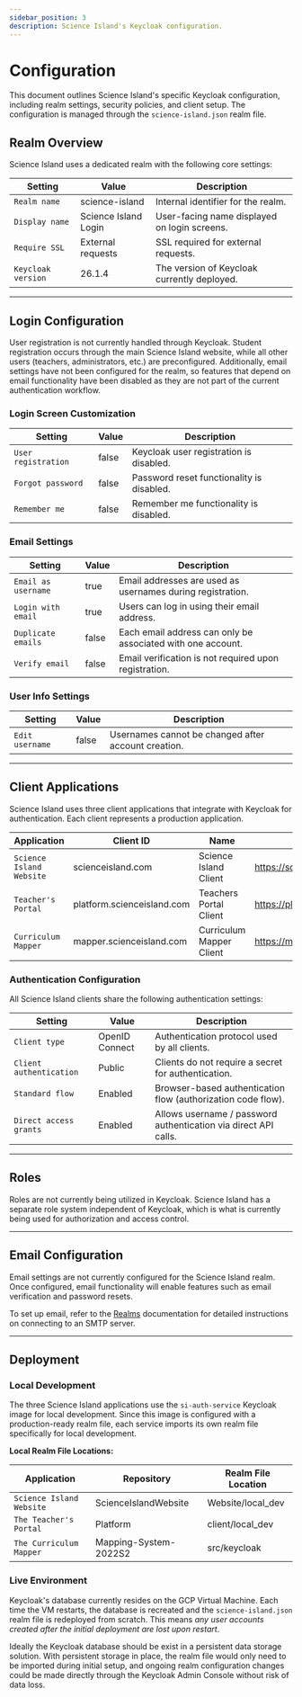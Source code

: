 ```yaml
---
sidebar_position: 3
description: Science Island's Keycloak configuration.
---
```


# Configuration

This document outlines Science Island's specific Keycloak configuration, including realm settings, security policies, and client setup. The configuration is managed through the `science-island.json` realm file.

## Realm Overview

Science Island uses a dedicated realm with the following core settings:

| Setting            | Value                | Description                                  |
| ------------------ | -------------------- | -------------------------------------------- |
| `Realm name`       | science-island       | Internal identifier for the realm.           |
| `Display name`     | Science Island Login | User-facing name displayed on login screens. |
| `Require SSL`      | External requests    | SSL required for external requests.          |
| `Keycloak version` | 26.1.4               | The version of Keycloak currently deployed.  |

---

## Login Configuration

User registration is not currently handled through Keycloak. Student registration occurs through the main Science Island website, while all other users (teachers, administrators, etc.) are preconfigured. Additionally, email settings have not been configured for the realm, so features that depend on email functionality have been disabled as they are not part of the current authentication workflow.

### Login Screen Customization

| Setting             | Value | Description                               |
| ------------------- | ----- | ----------------------------------------- |
| `User registration` | false | Keycloak user registration is disabled.   |
| `Forgot password`   | false | Password reset functionality is disabled. |
| `Remember me`       | false | Remember me functionality is disabled.    |

### Email Settings

| Setting             | Value | Description                                                 |
| ------------------- | ----- | ----------------------------------------------------------- |
| `Email as username` | true  | Email addresses are used as usernames during registration.  |
| `Login with email`  | true  | Users can log in using their email address.                 |
| `Duplicate emails`  | false | Each email address can only be associated with one account. |
| `Verify email`      | false | Email verification is not required upon registration.       |

### User Info Settings

| Setting         | Value | Description                                         |
| --------------- | ----- | --------------------------------------------------- |
| `Edit username` | false | Usernames cannot be changed after account creation. |

---

## Client Applications

Science Island uses three client applications that integrate with Keycloak for authentication. Each client represents a production application.

| Application              | Client ID                  | Name                     | Web origins                          | Valid redirect URIs                    |
| ------------------------ | -------------------------- | ------------------------ | ------------------------------------ | -------------------------------------- |
| `Science Island Website` | scienceisland.com          | Science Island Client    | <https://scienceisland.com>          | <https://scienceisland.com/>*          |
| `Teacher's Portal`       | platform.scienceisland.com | Teachers Portal Client   | <https://platform.scienceisland.com> | <https://platform.scienceisland.com/>* |
| `Curriculum Mapper`      | mapper.scienceisland.com   | Curriculum Mapper Client | <https://mapper.scienceisland.com>   | <https://mapper.scienceisland.com/>*   |

### Authentication Configuration

All Science Island clients share the following authentication settings:

| Setting                 | Value          | Description                                                     |
| ----------------------- | -------------- | --------------------------------------------------------------- |
| `Client type`           | OpenID Connect | Authentication protocol used by all clients.                    |
| `Client authentication` | Public         | Clients do not require a secret for authentication.             |
| `Standard flow`         | Enabled        | Browser-based authentication flow (authorization code flow).    |
| `Direct access grants`  | Enabled        | Allows username / password authentication via direct API calls. |

---

## Roles

Roles are not currently being utilized in Keycloak. Science Island has a separate role system independent of Keycloak, which is what is currently being used for authorization and access control.

---

## Email Configuration

Email settings are not currently configured for the Science Island realm. Once configured, email functionality will enable features such as email verification and password resets.

To set up email, refer to the [Realms](02-keycloak-admin-console/01-realms.md#email) documentation for detailed instructions on connecting to an SMTP server.

---

## Deployment

### Local Development

The three Science Island applications use the `si-auth-service` Keycloak image for local development. Since this image is configured with a production-ready realm file, each service imports its own realm file specifically for local development.

**Local Realm File Locations:**

| Application              | Repository            | Realm File Location |
| ------------------------ | --------------------- | ------------------- |
| `Science Island Website` | ScienceIslandWebsite  | Website/local_dev   |
| `The Teacher's Portal`   | Platform              | client/local_dev    |
| `The Curriculum Mapper`  | Mapping-System-2022S2 | src/keycloak        |

### Live Environment

Keycloak's database currently resides on the GCP Virtual Machine. Each time the VM restarts, the database is recreated and the `science-island.json` realm file is redeployed from scratch. This means *any user accounts created after the initial deployment are lost upon restart*.

Ideally the Keycloak database should be exist in a persistent data storage solution. With persistent storage in place, the realm file would only need to be imported during initial setup, and ongoing realm configuration changes could be made directly through the Keycloak Admin Console without risk of data loss.
